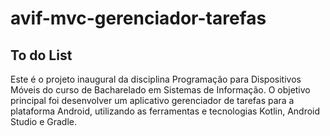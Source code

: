 # avif-mvc-gerenciador-tarefas

## To do List
Este é o projeto inaugural da disciplina Programação para Dispositivos Móveis do curso de Bacharelado em Sistemas de Informação. O objetivo principal foi desenvolver um aplicativo gerenciador de tarefas para a plataforma Android, utilizando as ferramentas e tecnologias Kotlin, Android Studio e Gradle.


